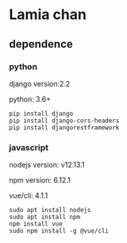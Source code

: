 # Lamia chan

## dependence
### python

django version:2.2

python: 3.6+

```
pip install django 
pip install django-cors-headers
pip install djangorestframework
```

### javascript 

nodejs version: v12.13.1

npm version: 6.12.1

vue/cli: 4.1.1

```
sudo apt install nodejs
sudo apt install npm
npm install vue   
sudo npm install -g @vue/cli
```
